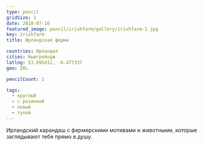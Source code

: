 ```yaml
---
type: pencil
gridSize: 1
date: 2018-07-16
featured_image: pencil/irishfarm/gallery/irishfarm-1.jpg
key: irishfarm
title: Ирландская ферма

countries: Ирландия
cities: Ньюгрейндж
latlng: 53.695411, -6.477337
geo: IRL

pencilCount: 1

tags:
  - круглый
  - с резинкой
  - новый
  - тупой
---
```


Ирландский карандаш с фермерскими мотивами и животными, которые заглядывают тебе прямо в душу.
